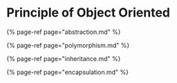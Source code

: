 # Principle of Object Oriented

{% page-ref page="abstraction.md" %}

{% page-ref page="polymorphism.md" %}

{% page-ref page="inheritance.md" %}

{% page-ref page="encapsulation.md" %}




